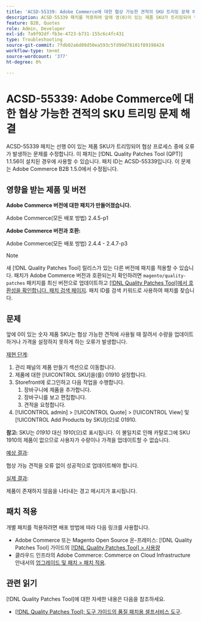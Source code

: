 ```yaml
---
title: 'ACSD-55339: Adobe Commerce에 대한 협상 가능한 견적의 SKU 트리밍 문제 해결'
description: ACSD-55339 패치를 적용하여 앞에 영(0)이 있는 제품 SKU가 트리밍되어 협상 오류가 발생하는 Adobe Commerce 문제를 수정합니다.
feature: B2B, Quotes
role: Admin, Developer
exl-id: 7a9f92df-fb3e-4723-b731-155c6c4fc431
type: Troubleshooting
source-git-commit: 7fdb02a6d89d50ea593c5fd99d78101f89198424
workflow-type: tm+mt
source-wordcount: '377'
ht-degree: 0%

---
```


# ACSD-55339: Adobe Commerce에 대한 협상 가능한 견적의 SKU 트리밍 문제 해결

ACSD-55339 패치는 선행 0이 있는 제품 SKU가 트리밍되어 협상 프로세스 중에 오류가 발생하는 문제를 수정합니다. 이 패치는 [!DNL Quality Patches Tool (QPT)] 1.1.56이 설치된 경우에 사용할 수 있습니다. 패치 ID는 ACSD-55339입니다. 이 문제는 Adobe Commerce B2B 1.5.0에서 수정됩니다.

## 영향을 받는 제품 및 버전

**Adobe Commerce 버전에 대한 패치가 만들어졌습니다.**

Adobe Commerce(모든 배포 방법) 2.4.5-p1

**Adobe Commerce 버전과 호환:**

Adobe Commerce(모든 배포 방법) 2.4.4 - 2.4.7-p3

>[!NOTE]
>
>새 [!DNL Quality Patches Tool] 릴리스가 있는 다른 버전에 패치를 적용할 수 있습니다. 패치가 Adobe Commerce 버전과 호환되는지 확인하려면 `magento/quality-patches` 패키지를 최신 버전으로 업데이트하고 [[!DNL Quality Patches Tool]에서 호환성을 확인합니다. 패치 검색 페이지](https://experienceleague.adobe.com/tools/commerce-quality-patches/index.html). 패치 ID를 검색 키워드로 사용하여 패치를 찾습니다.

## 문제

앞에 0이 있는 숫자 제품 SKU는 협상 가능한 견적에 사용될 때 잘려서 수량을 업데이트하거나 가격을 설정하지 못하게 하는 오류가 발생합니다.

<u>재현 단계</u>:

1. 관리 패널의 제품 만들기 섹션으로 이동합니다.
1. 제품에 대한 [!UICONTROL SKU]을(를) 01910 설정합니다.
1. Storefront에 로그인하고 다음 작업을 수행합니다.
   1. 장바구니에 제품을 추가합니다.
   1. 장바구니를 보고 편집합니다.
   1. 견적을 요청합니다.
1. [!UICONTROL admin] > [!UICONTROL Quote] > [!UICONTROL View] 및 [!UICONTROL Add Products by SKU]&#x200B;(으)로 01910.

**참고:** SKU는 *01910* 대신 *1910*(으)로 표시됩니다. 이 불일치로 인해 카탈로그에 SKU 1910의 제품이 없으므로 사용자가 수량이나 가격을 업데이트할 수 없습니다.

<u>예상 결과</u>:

협상 가능 견적을 오류 없이 성공적으로 업데이트해야 합니다.

<u>실제 결과</u>:

제품이 존재하지 않음을 나타내는 경고 메시지가 표시됩니다.

## 패치 적용

개별 패치를 적용하려면 배포 방법에 따라 다음 링크를 사용합니다.

* Adobe Commerce 또는 Magento Open Source 온-프레미스: [!DNL Quality Patches Tool] 가이드의 [[!DNL Quality Patches Tool] > 사용량](/help/tools/quality-patches-tool/usage.md)
* 클라우드 인프라의 Adobe Commerce: Commerce on Cloud Infrastructure 안내서의 [업그레이드 및 패치 > 패치 적용](https://experienceleague.adobe.com/docs/commerce-cloud-service/user-guide/develop/upgrade/apply-patches.html).


## 관련 읽기

[!DNL Quality Patches Tool]에 대한 자세한 내용은 다음을 참조하세요.

* [[!DNL Quality Patches Tool]: 도구 가이드의 품질 패치용 셀프서비스 도구](/help/tools/quality-patches-tool/quality-patches-tool-to-self-serve-quality-patches.md).
